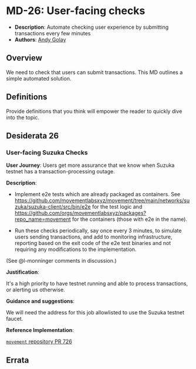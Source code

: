 # MD-26: User-facing checks
- **Description**: Automate checking user experience by submitting transactions every few minutes
- **Authors**: [Andy Golay](mailto:andygolay@movementlabs.xyz)


<!--
  This template is for drafting Desiderata. It ensures a structured representation of wishes, requirements, or needs related to the overarching objective mentioned in the title. After filling in the requisite fields, please delete these comments.

  Note that an MD number will be assigned by an editor. When opening a pull request to submit your MD, please use an abbreviated title in the filename, `md-draft_title_abbrev.md`.

  TODO: Remove this comment before finalizing.
-->

## Overview
We need to check that users can submit transactions. This MD outlines a simple automated solution.

## Definitions

Provide definitions that you think will empower the reader to quickly dive into the topic.

## Desiderata 26

  ### User-facing Suzuka Checks

  **User Journey**: Users get more assurance that we know when Suzuka testnet has a transaction-processing outage. 

  **Description**:

- Implement e2e tests which are already packaged as containers. See https://github.com/movementlabsxyz/movement/tree/main/networks/suzuka/suzuka-client/src/bin/e2e for the test logic and https://github.com/orgs/movementlabsxyz/packages?repo_name=movement for the containers (those with e2e in the name).

- Run these checks periodically, say once every 3 minutes, to simulate users sending transactions, and add to monitoring infrastructure, reporting based on the exit code of the e2e test binaries and not requiring any modifications to the implementation.

(See @l-monninger comments in discussion.)

**Justification**:

  It's a high priority to have testnet running and able to process transactions, or alerting us otherwise.

**Guidance and suggestions**: 

  We will need the address for this job allowlisted to use the Suzuka testnet faucet.

**Reference Implementation**:

[`movement` repository PR 726](https://github.com/movementlabsxyz/movement/pull/726/)

## Errata
<!--
  Errata should be maintained after publication.

  1. **Transparency and Clarity**: An erratum acknowledges any corrections made post-publication, ensuring that readers are not misled and are always equipped with the most accurate information.

  2. **Accountability**: By noting errors openly, we maintain a high level of responsibility and ownership over our content. It’s an affirmation that we value precision and are ready to correct oversights.

  Each erratum should briefly describe the discrepancy and the correction made, accompanied by a reference to the date and version of the desiderata in which the error was identified.

  TODO: Maintain this comment.
-->
